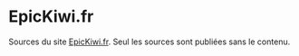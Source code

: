 # EpicKiwi.fr

Sources du site [EpicKiwi.fr](http://epickiwi.fr).
Seul les sources sont publiées sans le contenu.